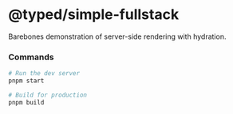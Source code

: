 # @typed/simple-fullstack

Barebones demonstration of server-side rendering with hydration.

### Commands

```sh
# Run the dev server
pnpm start

# Build for production
pnpm build
```
